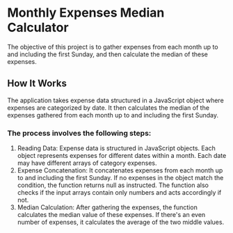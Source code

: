 # Monthly Expenses Median Calculator

The objective of this project is to gather expenses from each month up to and including the first Sunday, and then calculate the median of these expenses.

## How It Works
The application takes expense data structured in a JavaScript object where expenses are categorized by date. It then calculates the median of the expenses gathered from each month up to and including the first Sunday.

### The process involves the following steps:

1. Reading Data: Expense data is structured in JavaScript objects. Each object represents expenses for different dates within a month. Each date may have different arrays of category expenses.
2. Expense Concatenation: It concatenates expenses from each month up to and including the first Sunday. If no expenses in the object match the condition, the function returns null as instructed. The function also checks if the input arrays contain only numbers and acts accordingly if not. 
3. Median Calculation: After gathering the expenses, the function calculates the median value of these expenses. If there's an even number of expenses, it calculates the average of the two middle values.
